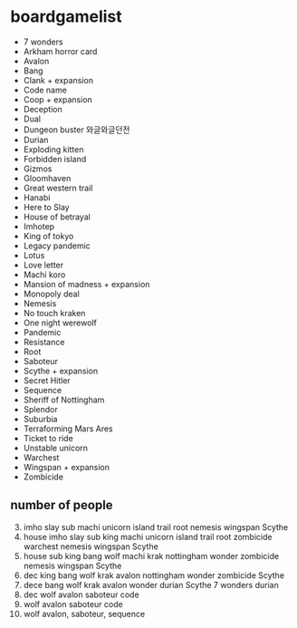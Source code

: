 # boardgamelist
- 	7 wonders
- 	Arkham horror card
- 	Avalon
- 	Bang
- 	Clank + expansion
- 	Code name
- 	Coop + expansion
- 	Deception
- 	Dual
- 	Dungeon buster 와글와글던전
- 	Durian
- 	Exploding kitten
- 	Forbidden island
- 	Gizmos
- 	Gloomhaven
- 	Great western trail
- 	Hanabi
- 	Here to Slay
- 	House of betrayal
- 	Imhotep
- 	King of tokyo
- 	Legacy pandemic
- 	Lotus
- 	Love letter
- 	Machi koro
- 	Mansion of madness + expansion
- 	Monopoly deal
- 	Nemesis
- 	No touch kraken
- 	One night werewolf
- 	Pandemic
- 	Resistance
- 	Root
- 	Saboteur
- 	Scythe + expansion
- 	Secret Hitler	
- 	Sequence
- 	Sheriff of Nottingham
- 	Splendor
- 	Suburbia
- 	Terraforming Mars Ares
- 	Ticket to ride
- 	Unstable unicorn
- 	Warchest
- 	Wingspan + expansion 
- 	Zombicide


## number of people
3. imho slay sub machi unicorn island trail root nemesis wingspan Scythe
4. house imho slay sub king machi unicorn island trail root zombicide warchest nemesis wingspan Scythe
5. house sub king bang wolf machi krak nottingham wonder zombicide nemesis wingspan Scythe
6. dec king bang wolf krak avalon nottingham wonder zombicide Scythe
7. dece bang wolf krak avalon wonder durian Scythe 7 wonders durian
8. dec wolf avalon saboteur code
9. wolf avalon saboteur code
10. wolf avalon, saboteur, sequence

